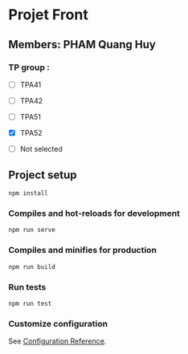 # Projet Front

## Members: PHAM Quang Huy

### TP group : 
- [ ] TPA41
- [ ] TPA42
- [ ] TPA51
- [x] TPA52
- [ ] Not selected



## Project setup
```
npm install
```

### Compiles and hot-reloads for development
```
npm run serve
```

### Compiles and minifies for production
```
npm run build
```

### Run tests
```
npm run test
```

### Customize configuration
See [Configuration Reference](https://cli.vuejs.org/config/).
